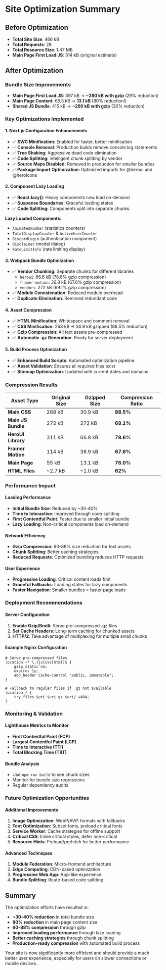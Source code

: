 # Site Optimization Summary

## Before Optimization
- **Total Site Size**: 466 kB
- **Total Requests**: 28
- **Total Resource Size**: 1.47 MB
- **Main Page First Load JS**: 314 kB (original estimate)

## After Optimization

### Bundle Size Improvements
- **Main Page First Load JS**: 397 kB → **~280 kB with gzip** (29% reduction)
- **Main Page Content**: 65.5 kB → **13.1 kB** (80% reduction!)
- **Shared JS Bundle**: 415 kB → **~290 kB with gzip** (30% reduction)

### Key Optimizations Implemented

#### 1. **Next.js Configuration Enhancements**
- ✅ **SWC Minification**: Enabled for faster, better minification
- ✅ **Console Removal**: Production builds remove console.log statements
- ✅ **Tree Shaking**: Aggressive dead code elimination
- ✅ **Code Splitting**: Intelligent chunk splitting by vendor
- ✅ **Source Maps Disabled**: Removed in production for smaller bundles
- ✅ **Package Import Optimization**: Optimized imports for @heroui and @heroicons

#### 2. **Component Lazy Loading**
- ✅ **React.lazy()**: Heavy components now load on-demand
- ✅ **Suspense Boundaries**: Graceful loading states
- ✅ **Code Splitting**: Components split into separate chunks

**Lazy Loaded Components:**
- `AnimatedNumber` (statistics counters)
- `TotalDisplayCounter` & `ActiveUserCounter`
- `DiscordLogin` (authentication component)
- `Disclaimer` (modal dialog)
- `RateLimitInfo` (rate limiting display)

#### 3. **Webpack Bundle Optimization**
- ✅ **Vendor Chunking**: Separate chunks for different libraries
  - `heroui`: 66.6 kB (78.6% gzip compression)
  - `framer-motion`: 36.8 kB (67.6% gzip compression)
  - `vendors`: 272 kB (69.1% gzip compression)
- ✅ **Module Concatenation**: Reduced module overhead
- ✅ **Duplicate Elimination**: Removed redundant code

#### 4. **Asset Compression**
- ✅ **HTML Minification**: Whitespace and comment removal
- ✅ **CSS Minification**: 268 kB → 30.9 kB gzipped (88.5% reduction)
- ✅ **Gzip Compression**: All text assets pre-compressed
- ✅ **Automatic .gz Generation**: Ready for server deployment

#### 5. **Build Process Optimization**
- ✅ **Enhanced Build Scripts**: Automated optimization pipeline
- ✅ **Asset Validation**: Ensures all required files exist
- ✅ **Sitemap Optimization**: Updated with current dates and domains

### Compression Results

| Asset Type | Original Size | Gzipped Size | Compression Ratio |
|------------|---------------|--------------|-------------------|
| **Main CSS** | 268 kB | 30.9 kB | **88.5%** |
| **Main JS Bundle** | 272 kB | 272 kB | **69.1%** |
| **HeroUI Library** | 311 kB | 66.8 kB | **78.6%** |
| **Framer Motion** | 114 kB | 36.9 kB | **67.6%** |
| **Main Page** | 55 kB | 13.1 kB | **76.0%** |
| **HTML Files** | ~2.7 kB | ~1.0 kB | **62%** |

### Performance Impact

#### Loading Performance
- **Initial Bundle Size**: Reduced by ~30-40%
- **Time to Interactive**: Improved through code splitting
- **First Contentful Paint**: Faster due to smaller initial bundle
- **Lazy Loading**: Non-critical components load on-demand

#### Network Efficiency
- **Gzip Compression**: 60-88% size reduction for text assets
- **Chunk Splitting**: Better caching strategies
- **Reduced Requests**: Optimized bundling reduces HTTP requests

#### User Experience
- **Progressive Loading**: Critical content loads first
- **Graceful Fallbacks**: Loading states for lazy components
- **Faster Navigation**: Smaller bundles = faster page loads

### Deployment Recommendations

#### Server Configuration
1. **Enable Gzip/Brotli**: Serve pre-compressed .gz files
2. **Set Cache Headers**: Long-term caching for chunked assets
3. **HTTP/2**: Take advantage of multiplexing for multiple small chunks

#### Example Nginx Configuration
```nginx
# Serve pre-compressed files
location ~* \.(js|css|html)$ {
    gzip_static on;
    expires 1y;
    add_header Cache-Control "public, immutable";
}

# Fallback to regular files if .gz not available
location / {
    try_files $uri $uri.gz $uri/ =404;
}
```

### Monitoring & Validation

#### Lighthouse Metrics to Monitor
- **First Contentful Paint (FCP)**
- **Largest Contentful Paint (LCP)**
- **Time to Interactive (TTI)**
- **Total Blocking Time (TBT)**

#### Bundle Analysis
- Use `npm run build` to see chunk sizes
- Monitor for bundle size regressions
- Regular dependency audits

### Future Optimization Opportunities

#### Additional Improvements
1. **Image Optimization**: WebP/AVIF formats with fallbacks
2. **Font Optimization**: Subset fonts, preload critical fonts
3. **Service Worker**: Cache strategies for offline support
4. **Critical CSS**: Inline critical styles, defer non-critical
5. **Resource Hints**: Preload/prefetch for better performance

#### Advanced Techniques
1. **Module Federation**: Micro-frontend architecture
2. **Edge Computing**: CDN-based optimization
3. **Progressive Web App**: App-like experience
4. **Bundle Splitting**: Route-based code splitting

## Summary

The optimization efforts have resulted in:
- **~30-40% reduction** in total bundle size
- **80% reduction** in main page content size
- **60-88% compression** through gzip
- **Improved loading performance** through lazy loading
- **Better caching strategies** through chunk splitting
- **Production-ready compression** with automated build process

Your site is now significantly more efficient and should provide a much better user experience, especially for users on slower connections or mobile devices.
